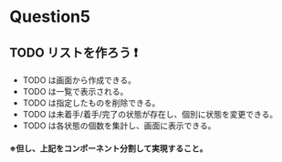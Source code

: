 # Question5

## TODO リストを作ろう ❗

* TODO は画面から作成できる。
* TODO は一覧で表示される。
* TODO は指定したものを削除できる。
* TODO は未着手/着手/完了の状態が存在し、個別に状態を変更できる。
* TODO は各状態の個数を集計し、画面に表示できる。

#### ※但し、上記をコンポーネント分割して実現すること。
